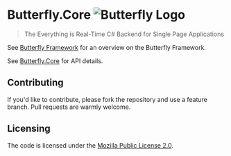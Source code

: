 # Butterfly.Core ![Butterfly Logo](https://raw.githubusercontent.com/firesharkstudios/Butterfly/master/img/logo-40x40.png) 

> The Everything is Real-Time C# Backend for Single Page Applications

See [Butterfly Framework](https://github.com/firesharkstudios/Butterfly) for an overview on the Butterfly Framework.

See [Butterfly.Core](https://firesharkstudios.github.io/Butterfly/Butterfly.Core) for API details.

## Contributing

If you'd like to contribute, please fork the repository and use a feature
branch. Pull requests are warmly welcome.

## Licensing

The code is licensed under the [Mozilla Public License 2.0](http://mozilla.org/MPL/2.0/).  

